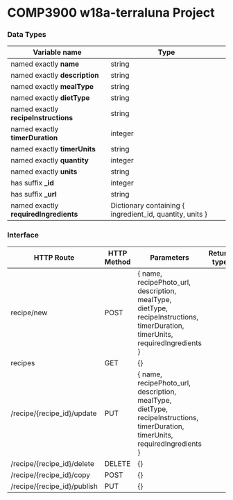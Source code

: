 # COMP3900 w18a-terraluna Project

### Data Types
| Variable name                         | Type                                                     |
|---------------------------------------|----------------------------------------------------------|
| named exactly **name**                | string                                                   |
| named exactly **description**         | string                                                   |
| named exactly **mealType**            | string                                                   |
| named exactly **dietType**            | string                                                   |
| named exactly **recipeInstructions**  | string                                                   |
| named exactly **timerDuration**       | integer                                                  |
| named exactly **timerUnits**          | string                                                   |
| named exactly **quantity**            | integer                                                  |
| named exactly **units**               | string                                                   |
| has suffix **_id**                    | integer                                                  |
| has suffix **_url**                   | string                                                   |
| named exactly **requiredIngredients** | Dictionary containing { ingredient_id, quantity, units } |

### Interface
| HTTP Route                  | HTTP Method | Parameters                                                                                                                     | Return type | Exceptions | Description |
|-----------------------------|-------------|--------------------------------------------------------------------------------------------------------------------------------|-------------|------------|-------------|
| recipe/new                  | POST        | { name, recipePhoto_url, description, mealType, dietType, recipeInstructions, timerDuration, timerUnits, requiredIngredients } |             |            |             |
| recipes                     | GET         | {}                                                                                                                             |             |            |             |
| /recipe/{recipe_id}/update  | PUT         | { name, recipePhoto_url, description, mealType, dietType, recipeInstructions, timerDuration, timerUnits, requiredIngredients } |             |            |             |
| /recipe/{recipe_id}/delete  | DELETE      | {}                                                                                                                             |             |            |             |
| /recipe/{recipe_id}/copy    | POST        | {}                                                                                                                             |             |            |             |
| /recipe/{recipe_id}/publish | PUT         | {}                                                                                                                             |             |            |             |
